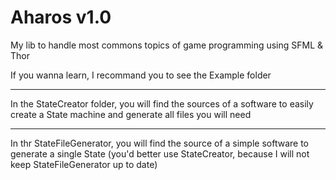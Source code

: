 # Aharos v1.0

My lib to handle most commons topics of game programming using SFML & Thor

If you wanna learn, I recommand you to see the Example folder


------------------------------------------

In the StateCreator folder, you will find the sources of a software to easily create a State machine and generate all files you will need

------------------------------------------

In thr StateFileGenerator, you will find the source of a simple software to generate a single State (you'd better use StateCreator, because I will not keep StateFileGenerator up to date)
